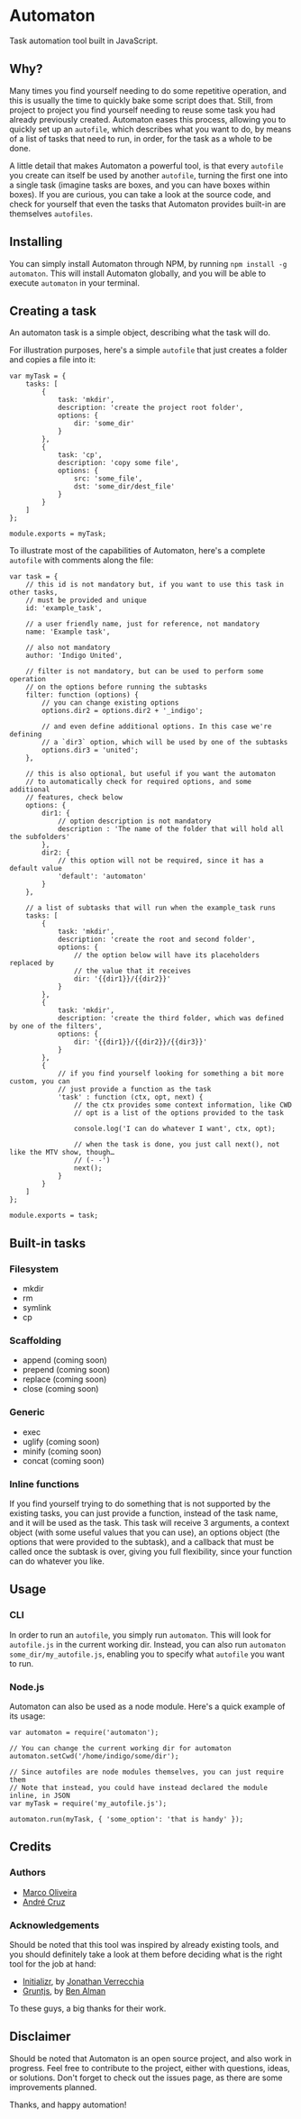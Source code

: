 Automaton
=========

Task automation tool built in JavaScript.


## Why?

Many times you find yourself needing to do some repetitive operation, and this is usually the time to quickly bake some script does that. Still, from project to project you find yourself needing to reuse some task you had already previously created. Automaton eases this process, allowing you to quickly set up an `autofile`, which describes what you want to do, by means of a list of tasks that need to run, in order, for the task as a whole to be done.

A little detail that makes Automaton a powerful tool, is that every `autofile` you create can itself be used by another `autofile`, turning the first one into a single task (imagine tasks are boxes, and you can have boxes within boxes). If you are curious, you can take a look at the source code, and check for yourself that even the tasks that Automaton provides built-in are themselves `autofiles`.


## Installing

You can simply install Automaton through NPM, by running `npm install -g automaton`. This will install Automaton globally, and you will be able to execute `automaton` in your terminal.


## Creating a task

An automaton task is a simple object, describing what the task will do.

For illustration purposes, here's a simple `autofile` that just creates a folder and copies a file into it:

```
var myTask = {
    tasks: [
        {
            task: 'mkdir',
            description: 'create the project root folder',
            options: {
                dir: 'some_dir'
            }
        },
        {
            task: 'cp',
            description: 'copy some file',
            options: {
                src: 'some_file',
                dst: 'some_dir/dest_file'
            }
        }
    ]
};

module.exports = myTask;
```

To illustrate most of the capabilities of Automaton, here's a complete `autofile` with comments along the file:

```
var task = {
    // this id is not mandatory but, if you want to use this task in other tasks,
    // must be provided and unique
    id: 'example_task',

    // a user friendly name, just for reference, not mandatory
    name: 'Example task',

    // also not mandatory
    author: 'Indigo United',

    // filter is not mandatory, but can be used to perform some operation
    // on the options before running the subtasks
    filter: function (options) {
        // you can change existing options
        options.dir2 = options.dir2 + '_indigo';

        // and even define additional options. In this case we're defining
        // a `dir3` option, which will be used by one of the subtasks
        options.dir3 = 'united';
    },

    // this is also optional, but useful if you want the automaton
    // to automatically check for required options, and some additional
    // features, check below
    options: {
        dir1: {
            // option description is not mandatory
            description : 'The name of the folder that will hold all the subfolders'
        },
        dir2: {
            // this option will not be required, since it has a default value
            'default': 'automaton'
        }
    },

    // a list of subtasks that will run when the example_task runs
    tasks: [
        {
            task: 'mkdir',
            description: 'create the root and second folder',
            options: {
                // the option below will have its placeholders replaced by
                // the value that it receives
                dir: '{{dir1}}/{{dir2}}'
            }
        },
        {
            task: 'mkdir',
            description: 'create the third folder, which was defined by one of the filters',
            options: {
                dir: '{{dir1}}/{{dir2}}/{{dir3}}'
            }
        },
        {
            // if you find yourself looking for something a bit more custom, you can
            // just provide a function as the task
            'task' : function (ctx, opt, next) {
                // the ctx provides some context information, like CWD
                // opt is a list of the options provided to the task

                console.log('I can do whatever I want', ctx, opt);

                // when the task is done, you just call next(), not like the MTV show, though…
                // (- -')
                next();
            }
        }
    ]
};

module.exports = task;
```


## Built-in tasks

### Filesystem

- mkdir
- rm
- symlink
- cp

### Scaffolding

- append (coming soon)
- prepend (coming soon)
- replace (coming soon)
- close (coming soon)

### Generic

- exec
- uglify (coming soon)
- minify (coming soon)
- concat (coming soon)

### Inline functions

If you find yourself trying to do something that is not supported by the existing tasks, you can just provide a function, instead of the task name, and it will be used as the task. This task will receive 3 arguments, a context object (with some useful values that you can use), an options object (the options that were provided to the subtask), and a callback that must be called once the subtask is over, giving you full flexibility, since your function can do whatever you like.


## Usage

### CLI

In order to run an `autofile`, you simply run `automaton`. This will look for `autofile.js` in the current working dir. Instead, you can also run `automaton some_dir/my_autofile.js`, enabling you to specify what `autofile` you want to run.

### Node.js

Automaton can also be used as a node module. Here's a quick example of its usage:

```
var automaton = require('automaton');

// You can change the current working dir for automaton 
automaton.setCwd('/home/indigo/some/dir');

// Since autofiles are node modules themselves, you can just require them
// Note that instead, you could have instead declared the module inline, in JSON
var myTask = require('my_autofile.js');

automaton.run(myTask, { 'some_option': 'that is handy' });
```


## Credits

### Authors

- [Marco Oliveira](http://twitter.com/sonicspot)
- [André Cruz](http://twitter.com/satazor)

### Acknowledgements

Should be noted that this tool was inspired by already existing tools, and you should definitely take a look at them before deciding what is the right tool for the job at hand:

- [Initializr](http://www.initializr.com/), by [Jonathan Verrecchia](https://twitter.com/verekia)
- [Gruntjs](http://gruntjs.com/), by [Ben Alman](https://twitter.com/cowboy)

To these guys, a big thanks for their work.


## Disclaimer

Should be noted that Automaton is an open source project, and also work in progress. Feel free to contribute to the project, either with questions, ideas, or solutions. Don't forget to check out the issues page, as there are some improvements planned.

Thanks, and happy automation!